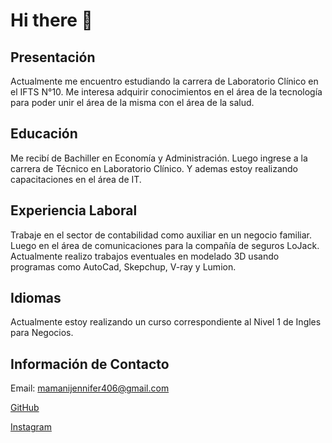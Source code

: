 # Hi there 👋

## Presentación

Actualmente me encuentro estudiando la carrera de Laboratorio Clínico en el IFTS N°10. Me interesa adquirir conocimientos en el área de la tecnología para poder unir el área de la misma con el área de la salud.


## Educación

Me recibí de Bachiller en Economía y Administración. Luego ingrese a la carrera de Técnico en Laboratorio Clínico. Y ademas estoy realizando capacitaciones en el área de IT.

## Experiencia Laboral

Trabaje en el sector de contabilidad como auxiliar en un negocio familiar. Luego en el área de comunicaciones para la compañía de seguros LoJack. Actualmente realizo trabajos eventuales en modelado 3D usando programas como AutoCad, Skepchup, V-ray y Lumion.

## Idiomas

Actualmente estoy realizando un curso correspondiente al Nivel 1 de Ingles para Negocios.

## Información de Contacto

Email: mamanijennifer406@gmail.com

[GitHub](https://github.com/Jennifer406)

[Instagram](https://www.instagram.com/)


